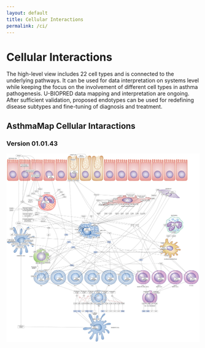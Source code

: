 ```yaml
---
layout: default
title: Cellular Interactions
permalink: /ci/
---
```


# Cellular Interactions

The high-level view includes 22 cell types and is connected to the underlying pathways. It can be used for data interpretation on systems level while keeping the focus on the involvement of different cell types in asthma pathogenesis. U-BIOPRED data mapping and interpretation are ongoing. After sufficient validation, proposed endotypes can be used for redefining disease subtypes and fine-tuning of diagnosis and treatment. 

## AsthmaMap Cellular Intaractions
### Version 01.01.43

![](/images/ci/AsthmaMapCI-V01.01.43.png)
